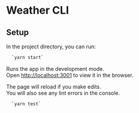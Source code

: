 # Weather CLI

## Setup

In the project directory, you can run:

```sh
  `yarn start`
```

Runs the app in the development mode.<br />
Open [http://localhost:3001](http://localhost:3001) to view it in the browser.

The page will reload if you make edits.<br />
You will also see any lint errors in the console.

```sh
  `yarn test`
```
